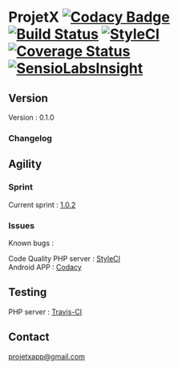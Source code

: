 ProjetX [![Codacy Badge](https://api.codacy.com/project/badge/Grade/464039e29eb04025aa5495982e0f0165)](https://www.codacy.com/app/paul.bouquet/ProjetX?utm_source=github.com&utm_medium=referral&utm_content=Herklos/ProjetX&utm_campaign=badger) [![Build Status](https://travis-ci.org/Herklos/ProjetX.png)](https://travis-ci.org/Herklos/ProjetX) [![StyleCI](https://styleci.io/repos/96699711/shield?branch=master)](https://styleci.io/repos/96699711) [![Coverage Status](https://coveralls.io/repos/github/Herklos/ProjetX/badge.svg?branch=master)](https://coveralls.io/github/Herklos/ProjetX?branch=master) [![SensioLabsInsight](https://insight.sensiolabs.com/projects/7fb64c6d-d71e-4e1c-a289-3aaaa565d219/mini.png)](https://insight.sensiolabs.com/projects/7fb64c6d-d71e-4e1c-a289-3aaaa565d219)
============================

Version
------------
Version : 0.1.0

### Changelog

Agility
------------

### Sprint
Current sprint  : [1.0.2](https://zube.io/herklos/projectx/w/workspace-1/sprintboard?where%5Bsprint_id%5D=17485)<br>


### Issues
Known bugs  :<br>

Code Quality
PHP server : [StyleCI](https://styleci.io/repos/96699711)<br>
Android APP : [Codacy](https://www.codacy.com/app/paul.bouquet/ProjetX)<br>

Testing
------------
PHP server : [Travis-CI](https://travis-ci.org/Herklos/ProjetX)

Contact
------------
projetxapp@gmail.com
